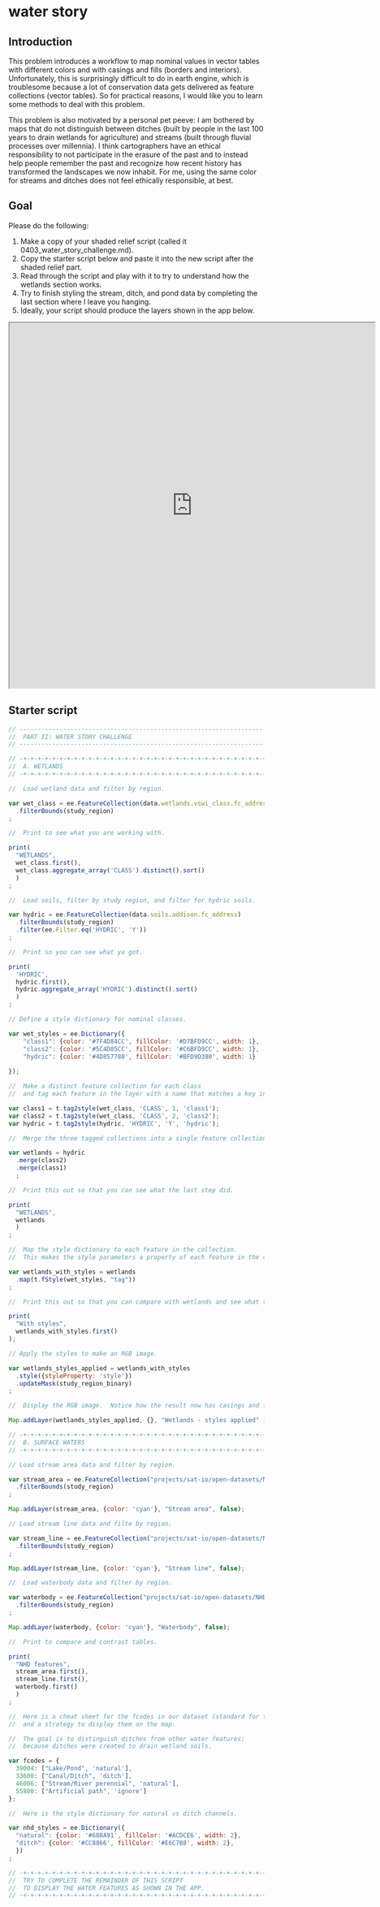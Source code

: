 # __water story__  

## Introduction  

This problem introduces a workflow to map nominal values in vector tables with different colors and with casings and fills (borders and interiors). Unfortunately, this is surprisingly difficult to do in earth engine, which is troublesome because a lot of conservation data gets delivered as feature collections (vector tables). So for practical reasons, I would like you to learn some methods to deal with this problem.  

This problem is also motivated by a personal pet peeve: I am bothered by maps that do not distinguish between ditches (built by people in the last 100 years to drain wetlands for agriculture) and streams (built through fluvial processes over millennia). I think cartographers have an ethical responsibility to not participate in the erasure of the past and to instead help people remember the past and recognize how recent history has transformed the landscapes we now inhabit. For me, using the same color for streams and ditches does not feel ethically responsible, at best.  

## Goal  

Please do the following:  

1. Make a copy of your shaded relief script (called it 0403_water_story_challenge.md).
2. Copy the starter script below and paste it into the new script after the shaded relief part.    
3. Read through the script and play with it to try to understand how the wetlands section works. 
4. Try to finish styling the stream, ditch, and pond data by completing the last section where I leave you hanging. 
5. Ideally, your script should produce the layers shown in the app below.

<iframe src=https://ee-edu-apps.projects.earthengine.app/view/gg0352-shaded-relief-with-water-features title="Shaded Relief with water features" height=720 width=720 allowfullscreen= true></iframe> 


## Starter script

```js
// -------------------------------------------------------------------------
//  PART II: WATER STORY CHALLENGE
// -------------------------------------------------------------------------

// -+-+-+-+-+-+-+-+-+-+-+-+-+-+-+-+-+-+-+-+-+-+-+-+-+-+-+-+-+-+-+-+-+-+-+-+-
//  A. WETLANDS
// -+-+-+-+-+-+-+-+-+-+-+-+-+-+-+-+-+-+-+-+-+-+-+-+-+-+-+-+-+-+-+-+-+-+-+-+-

//  Load wetland data and filter by region.  

var wet_class = ee.FeatureCollection(data.wetlands.vswi_class.fc_address)
  .filterBounds(study_region)
;

//  Print to see what you are working with.  

print(
  "WETLANDS",
  wet_class.first(),
  wet_class.aggregate_array('CLASS').distinct().sort()
  )
;

//  Load soils, filter by study region, and filter for hydric soils. 

var hydric = ee.FeatureCollection(data.soils.addison.fc_address)
  .filterBounds(study_region)
  .filter(ee.Filter.eq('HYDRIC', 'Y'))
;

//  Print so you can see what ya got.  

print(
  'HYDRIC',
  hydric.first(),
  hydric.aggregate_array('HYDRIC').distinct().sort()
  )
;

// Define a style dictionary for nominal classes. 

var wet_styles = ee.Dictionary({
    "class1": {color: '#7F4D84CC', fillColor: '#D7BFD9CC', width: 1},
    "class2": {color: '#5C4D85CC', fillColor: '#C6BFD9CC', width: 1},
    "hydric": {color: '#4D857780', fillColor: '#BFD9D380', width: 1}
    
});

//  Make a distinct feature collection for each class 
//  and tag each feature in the layer with a name that matches a key in the dictionary. 

var class1 = t.tag2style(wet_class, 'CLASS', 1, 'class1');
var class2 = t.tag2style(wet_class, 'CLASS', 2, 'class2');
var hydric = t.tag2style(hydric, 'HYDRIC', 'Y', 'hydric');

//  Merge the three tagged collections into a single feature collection.  

var wetlands = hydric
  .merge(class2)
  .merge(class1)
  ;

//  Print this out so that you can see what the last step did. 

print(
  "WETLANDS",
  wetlands 
  )
;

//  Map the style dictionary to each feature in the collection.
//  This makes the style parameters a property of each feature in the collection.  

var wetlands_with_styles = wetlands
  .map(t.fStyle(wet_styles, "tag"))
;

//  Print this out so that you can compare with wetlands and see what the last step did. 

print(
  "With styles",
  wetlands_with_styles.first()
);

// Apply the styles to make an RGB image. 

var wetlands_styles_applied = wetlands_with_styles
  .style({styleProperty: 'style'})
  .updateMask(study_region_binary)
;

//  Display the RGB image.  Notice how the result now has casings and fills.  

Map.addLayer(wetlands_styles_applied, {}, "Wetlands - styles applied" );

// -+-+-+-+-+-+-+-+-+-+-+-+-+-+-+-+-+-+-+-+-+-+-+-+-+-+-+-+-+-+-+-+-+-+-+-+-
//  B. SURFACE WATERS 
// -+-+-+-+-+-+-+-+-+-+-+-+-+-+-+-+-+-+-+-+-+-+-+-+-+-+-+-+-+-+-+-+-+-+-+-+- 

// Load stream area data and filter by region. 

var stream_area = ee.FeatureCollection("projects/sat-io/open-datasets/NHD/NHD_VT/NHDArea")
  .filterBounds(study_region)
;

Map.addLayer(stream_area, {color: 'cyan'}, "Stream area", false);

// Load stream line data and filte by region. 

var stream_line = ee.FeatureCollection("projects/sat-io/open-datasets/NHD/NHD_VT/NHDFlowline")
  .filterBounds(study_region)
;

Map.addLayer(stream_line, {color: 'cyan'}, "Stream line", false);

//  Load waterbody data and filter by region.  

var waterbody = ee.FeatureCollection("projects/sat-io/open-datasets/NHD/NHD_VT/NHDWaterbody")
  .filterBounds(study_region)
;

Map.addLayer(waterbody, {color: 'cyan'}, "Waterbody", false);  

//  Print to compare and contrast tables.  

print(
  "NHD features",
  stream_area.first(),
  stream_line.first(),
  waterbody.first()
  )
;

//  Here is a cheat sheet for the fcodes in our dataset (standard for the national hydrology dataset)
//  and a strategy to display them on the map. 

//  The goal is to distinguish ditches from other water features;
//  because ditches were created to drain wetland soils.

var fcodes = {
  39004: ["Lake/Pond", 'natural'],
  33600: ["Canal/Ditch", 'ditch'],
  46006: ["Stream/River perennial", 'natural'],
  55800: ["Artificial path", 'ignore']
};

//  Here is the style dictionary for natural vs ditch channels. 

var nhd_styles = ee.Dictionary({
  "natural": {color: '#688A91', fillColor: '#ACDCE6', width: 2},
  "ditch": {color: '#CC8866', fillColor: '#E6C7B8', width: 2},
  })
;

// -+-+-+-+-+-+-+-+-+-+-+-+-+-+-+-+-+-+-+-+-+-+-+-+-+-+-+-+-+-+-+-+-+-+-+-+-
//  TRY TO COMPLETE THE REMAINDER OF THIS SCRIPT 
//  TO DISPLAY THE WATER FEATURES AS SHOWN IN THE APP.
// -+-+-+-+-+-+-+-+-+-+-+-+-+-+-+-+-+-+-+-+-+-+-+-+-+-+-+-+-+-+-+-+-+-+-+-+-
```
